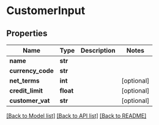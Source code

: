 # CustomerInput

## Properties
Name | Type | Description | Notes
------------ | ------------- | ------------- | -------------
**name** | **str** |  | 
**currency_code** | **str** |  | 
**net_terms** | **int** |  | [optional] 
**credit_limit** | **float** |  | [optional] 
**customer_vat** | **str** |  | [optional] 

[[Back to Model list]](../README.md#documentation-for-models) [[Back to API list]](../README.md#documentation-for-api-endpoints) [[Back to README]](../README.md)


